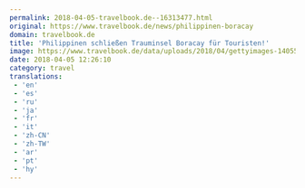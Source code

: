 ```yaml
---
permalink: 2018-04-05-travelbook.de--16313477.html
original: https://www.travelbook.de/news/philippinen-boracay
domain: travelbook.de
title: 'Philippinen schließen Trauminsel Boracay für Touristen!'
image: https://www.travelbook.de/data/uploads/2018/04/gettyimages-140558191_full_1522747644.jpg
date: 2018-04-05 12:26:10
category: travel
translations: 
 - 'en'
 - 'es'
 - 'ru'
 - 'ja'
 - 'fr'
 - 'it'
 - 'zh-CN'
 - 'zh-TW'
 - 'ar'
 - 'pt'
 - 'hy'
---
```


